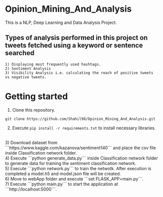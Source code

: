 # Opinion_Mining_And_Analysis
This is a NLP, Deep Learning and Data Analysis Project. 
<br>
## Types of analysis performed in this project on tweets fetched using a keyword or sentence searched
```
1) Displaying most frequently used hashtags.
2) Sentiment Analysis
3) Visibility Analysis i.e. calculating the reach of positive tweets vs negative tweets.
```

# Getting started
1) Clone this repository.
```
git clone https://github.com/Shahil98/Opinion_Mining_And_Analysis.git
```
2) Execute ```pip install -r requirements.txt``` to install necessary libraries.
<br>
3) Download dataset from ```https://www.kaggle.com/kazanova/sentiment140``` and place the csv file inside Classification network folder.
<br>
4) Execute ```python generate_data.py``` inside Classification network folder to generate data for training the sentiment classification network.
<br>
5) Execute ```python network.py``` to train the netwotk. After execution is completed a model.h5 and model.json file will be created.
<br>
6) Move to webApp folder and execute ```set FLASK_APP=main.py```.
<br>
7) Execute ```python main.py``` to start the application at ```http://localhost:5000```.
